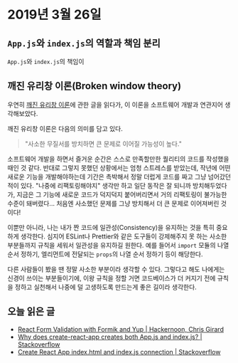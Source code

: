 # 2019년 3월 26일

## `App.js`와 `index.js`의 역할과 책임 분리

`App.js`와 `index.js`의 책임이 

## 깨진 유리창 이론(Broken window theory)

우연히 [깨진 유리창 이론](https://ko.wikipedia.org/wiki/%EA%B9%A8%EC%A7%84_%EC%9C%A0%EB%A6%AC%EC%B0%BD_%EC%9D%B4%EB%A1%A0)에 관한 글을 읽다가, 이 이론을 소프트웨어 개발과 연관지어 생각해보았다.

깨진 유리창 이론은 다음의 의미를 담고 있다.

> "사소한 무질서를 방치하면 큰 문제로 이어질 가능성이 높다."

소프트웨어 개발을 하면서 즐거운 순간은 스스로 만족할만한 퀄리티의 코드를 작성했을 때인 것 같다. 반대로 그렇지 못했던 상황에서는 엄청 스트레스를 받았는데, 작년에 어떤 새로운 기능을 개발해야하는데 기간은 촉박해서 정말 더럽게 코드를 짜고 그냥 넘어갔던 적이 있다. "나중에 리팩토링해야지" 생각만 하고 일단 동작은 잘 되니까 방치해두었다가, 지금은 그 기능에 새로운 코드가 덕지덕지 붙어버리면서 거의 리팩토링이 불가능한 수준이 돼버렸다... 처음엔 사소했던 문제를 그냥 방치해서 더 큰 문제로 이어져버린 것이다!

이뿐만 아니라, 나는 내가 짠 코드에 일관성(Consistency)을 유지하는 것을 특히 중요하게 생각한다. 심지어 ESLint나 Prettier와 같은 도구들이 강제해주지 못 하는 사소한 부분들까지 규칙을 세워서 일관성을 유지하길 원한다. 예를 들어서 `import` 모듈의 나열 순서 정하기, 엘리먼트에 전달되는 `props`의 나열 순서 정하기 등이 해당한다.

다른 사람들이 봤을 땐 정말 사소한 부분이라 생각할 수 있다. 그렇다고 해도 나에게는 신경이 쓰이는 부분들이기에, 이왕 규칙을 정할 거면 코드베이스가 더 커지기 전에 규칙을 정하고 실천해서 나중에 덜 고생하도록 만드는게 좋은 길이라 생각한다.

## 오늘 읽은 글

* [React Form Validation with Formik and Yup | Hackernoon, Chris Girard](https://hackernoon.com/react-form-validation-with-formik-and-yup-8b76bda62e10)
* [Why does create-react-app creates both App.js and index.js? | Stackoverflow](https://stackoverflow.com/questions/50493069/why-does-create-react-app-creates-both-app-js-and-index-js)
* [Create React App index.html and index.js connection | Stackoverflow](https://stackoverflow.com/questions/42438171/create-react-app-index-html-and-index-js-connection)
